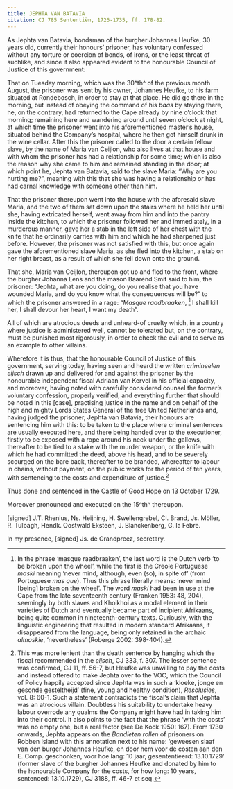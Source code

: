 ```yaml
---
title: JEPHTA VAN BATAVIA
citation: CJ 785 Sententiën, 1726-1735, ff. 178-82.
---
```


As Jephta van Batavia, bondsman of the burgher Johannes Heufke, 30 years old, currently their honours’ prisoner, has voluntary confessed without any torture or coercion of bonds, of irons, or the least threat of suchlike, and since it also appeared evident to the honourable Council of Justice of this government:

That on Tuesday morning, which was the 30^th^ of the previous month August, the prisoner was sent by his owner, Johannes Heufke, to his farm situated at Rondebosch, in order to stay at that place. He did go there in the morning, but instead of obeying the command of his *baas* by staying there, he, on the contrary, had returned to the Cape already by nine o’clock that morning; remaining here and wandering around until seven o’clock at night, at which time the prisoner went into his aforementioned master’s house, situated behind the Company’s hospital, where he then got himself drunk in the wine cellar. After this the prisoner called to the door a certain fellow slave, by the name of Maria van Ceijlon, who also lives at that house and with whom the prisoner has had a relationship for some time; which is also the reason why she came to him and remained standing in the door; at which point he, Jephta van Batavia, said to the slave Maria: “Why are you hurting me?”, meaning with this that she was having a relationship or has had carnal knowledge with someone other than him.

That the prisoner thereupon went into the house with the aforesaid slave Maria, and the two of them sat down upon the stairs where he held her until she, having extricated herself, went away from him and into the pantry inside the kitchen, to which the prisoner followed her and immediately, in a murderous manner, gave her a stab in the left side of her chest with the knife that he ordinarily carries with him and which he had sharpened just before. However, the prisoner was not satisfied with this, but once again gave the aforementioned slave Maria, as she fled into the kitchen, a stab on her right breast, as a result of which she fell down onto the ground.

That she, Maria van Ceijlon, thereupon got up and fled to the front, where the burgher Johanna Lens and the mason Baarend Smit said to him, the prisoner: “Jephta, what are you doing, do you realise that you have wounded Maria, and do you know what the consequences will be?” to which the prisoner answered in a rage: “*Masque raadbraaken*, [^1] I shall kill her, I shall devour her heart, I want my death”.

All of which are atrocious deeds and unheard-of cruelty which, in a country where justice is administered well, cannot be tolerated but, on the contrary, must be punished most rigorously, in order to check the evil and to serve as an example to other villains.

Wherefore it is thus, that the honourable Council of Justice of this government, serving today, having seen and heard the written *crimineelen eijsch* drawn up and delivered for and against the prisoner by the honourable independent fiscal Adriaan van Kervel in his official capacity, and moreover, having noted with carefully considered counsel the former’s voluntary confession, properly verified, and everything further that should be noted in this \[case\], practising justice in the name and on behalf of the high and mighty Lords States General of the free United Netherlands and, having judged the prisoner, Jephta van Batavia, their honours are sentencing him with this: to be taken to the place where criminal sentences are usually executed here, and there being handed over to the executioner, firstly to be exposed with a rope around his neck under the gallows, thereafter to be tied to a stake with the murder weapon, or the knife with which he had committed the deed, above his head, and to be severely scourged on the bare back, thereafter to be branded, whereafter to labour in chains, without payment, on the public works for the period of ten years, with sentencing to the costs and expenditure of justice.[^2]

Thus done and sentenced in the Castle of Good Hope on 13 October 1729.

Moreover pronounced and executed on the 15^th^ thereupon.

\[signed\] J.T. Rhenius, Ns. Heijning, H. Swellengrebel, Cl. Brand, Js. Möller, R. Tulbagh, Hendk. Oostwald Eksteen, J. Blanckenberg, G. la Febre.

In my presence, \[signed\] Js. de Grandpreez, secretary.

[^1]: In the phrase ‘masque raadbraaken’, the last word is the Dutch verb ‘to be broken upon the wheel’, while the first is the Creole Portuguese *maski* meaning ‘never mind, although, even (so), in spite of’ (from Portuguese *mas que*). Thus this phrase literally means: ‘never mind \[being\] broken on the wheel’. The word *maski* had been in use at the Cape from the late seventeenth century (Franken 1953: 48, 204), seemingly by both slaves and Khoikhoi as a modal element in their varieties of Dutch and eventually became part of incipient Afrikaans, being quite common in nineteenth-century texts. Curiously, with the linguistic engineering that resulted in modern standard Afrikaans, it disappeared from the language, being only retained in the archaic *almaskie*, ‘nevertheless’ (Roberge 2002: 398-404).

[^2]: This was more lenient than the death sentence by hanging which the fiscal recommended in the *eijsch*, CJ 333, f. 307. The lesser sentence was confirmed, CJ 11, ff. 56-7, but Heufke was unwilling to pay the costs and instead offered to make Jephta over to the VOC, which the Council of Policy happily accepted since Jephta was in such a ‘kloeke, jonge en gesonde gesteltheijd’ (fine, young and healthy condition), *Resolusies*, vol. 8: 60-1. Such a statement contradicts the fiscal’s claim that Jephta was an atrocious villain. Doubtless his suitability to undertake heavy labour overrode any qualms the Company might have had in taking him into their control. It also points to the fact that the phrase ‘with the costs’ was no empty one, but a real factor (see De Kock 1950: 167). From 1730 onwards, Jephta appears on the *Bandieten rollen* of prisoners on Robben Island with this annotation next to his name: ‘geweesen slaaf van den burger Johannes Heufke, en door hem voor de costen aan den E. Comp. geschonken, voor hoe lang: 10 jaar, gesententieerd: 13.10.1729’ (former slave of the burgher Johannes Heufke and donated by him to the honourable Company for the costs, for how long: 10 years, sentenced: 13.10.1729), CJ 3188, ff. 46-7 et seq.
